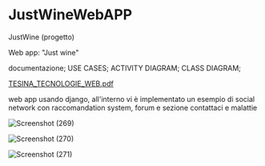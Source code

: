 # JustWineWebAPP
JustWine (progetto)

Web app: "Just wine"

documentazione; USE CASES; ACTIVITY DIAGRAM; CLASS DIAGRAM;

[TESINA_TECNOLOGIE_WEB.pdf](https://github.com/corrado98ggg/JustWineWebAPP/files/10354670/TESINA_TECNOLOGIE_WEB.pdf)


web app usando django, all'interno vi è implementato un esempio di social network con raccomandation system, forum e sezione contattaci e malattie


![Screenshot (269)](https://user-images.githubusercontent.com/64374442/210852369-ecc02eae-7a5f-416e-8f5c-bd6ab198c65d.png)

![Screenshot (270)](https://user-images.githubusercontent.com/64374442/210852387-3aa752f9-f969-42a2-ada0-478da40022db.png)

![Screenshot (271)](https://user-images.githubusercontent.com/64374442/210852393-ab6621ab-45a1-462b-a5a8-4e7fc6a991af.png)
